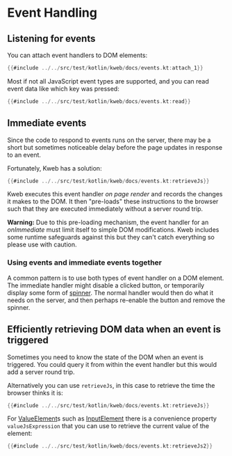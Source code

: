 # Event Handling

<!-- toc -->

## Listening for events

You can attach event handlers to DOM elements:

```kotlin
{{#include ../../src/test/kotlin/kweb/docs/events.kt:attach_1}}
```

Most if not all JavaScript event types are supported, and you can read
event data like which key was pressed:

```kotlin
{{#include ../../src/test/kotlin/kweb/docs/events.kt:read}}
```

## Immediate events

Since the code to respond to events runs on the server, there may be a
short but sometimes noticeable delay before the page updates in response
to an event.

Fortunately, Kweb has a solution:

```kotlin
{{#include ../../src/test/kotlin/kweb/docs/events.kt:retrieveJs}}
```

Kweb executes this event handler *on page render* and records the
changes it makes to the DOM. It then \"pre-loads\" these instructions to
the browser such that they are executed immediately without a server
round trip.

**Warning:** Due to this pre-loading mechanism, the event handler for an
*onImmediate* must limit itself to simple DOM modifications. Kweb
includes some runtime safeguards against this but they can't catch
everything so please use with caution.

### Using events and immediate events together

A common pattern is to use both types of event handler on a DOM element.
The immediate handler might disable a clicked button, or temporarily
display some form of [spinner](https://loading.io/css/). The normal
handler would then do what it needs on the server, and then perhaps
re-enable the button and remove the spinner.

## Efficiently retrieving DOM data when an event is triggered

Sometimes you need to know the state of the DOM when an event is triggered.
You could query it from within the event handler but this would add a server 
round trip. 

Alternatively you can use `retrieveJs`, in this case to retrieve
the time the browser thinks it is:

```kotlin
{{#include ../../src/test/kotlin/kweb/docs/events.kt:retrieveJs}}
```

For [ValueElement](https://docs.kweb.io/api/kweb-core/kweb/-value-element/index.html)s
such as [InputElement](https://docs.kweb.io/api/kweb-core/kweb/-input-element/index.html)
there is a convenience property `valueJsExpression` that you can use to retrieve
the current value of the element:

```kotlin
{{#include ../../src/test/kotlin/kweb/docs/events.kt:retrieveJs2}}
```
